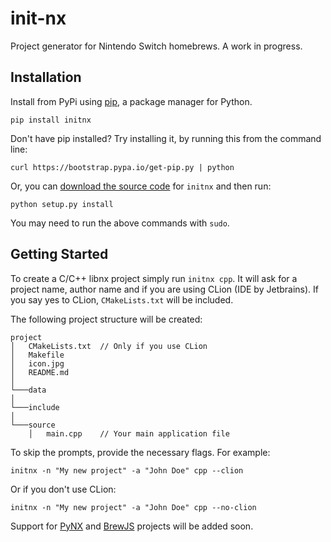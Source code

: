 # init-nx

Project generator for Nintendo Switch homebrews. A work in progress.

## Installation

Install from PyPi using [pip](http://www.pip-installer.org/en/latest), a package manager for
Python.

```
pip install initnx
```

Don't have pip installed? Try installing it, by running this from the
command line:

```
curl https://bootstrap.pypa.io/get-pip.py | python
```

Or, you can [download the source code](#) for `initnx` and then run:
```
python setup.py install
```
You may need to run the above commands with ``sudo``.

## Getting Started
To create a C/C++ libnx project simply run `initnx cpp`. It will ask for a project name, author name and if you are 
using CLion (IDE by Jetbrains). If you say yes to CLion, `CMakeLists.txt` will be included.

The following project structure will be created:

```
project
│   CMakeLists.txt  // Only if you use CLion
│   Makefile        
│   icon.jpg
│   README.md
│
└───data
│   
└───include
│ 
└───source
    │   main.cpp    // Your main application file
```

To skip the prompts, provide the necessary flags. For example:
```
initnx -n "My new project" -a "John Doe" cpp --clion
```

Or if you don't use CLion:
```
initnx -n "My new project" -a "John Doe" cpp --no-clion
```

Support for 
[PyNX](https://github.com/nx-python/PyNX) and [BrewJS](https://github.com/BrewJS) projects will be added soon.